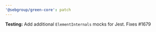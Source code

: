 ```yaml
---
'@sebgroup/green-core': patch
---
```


**Testing:** Add additional `ElementInternals` mocks for Jest. Fixes #1679
